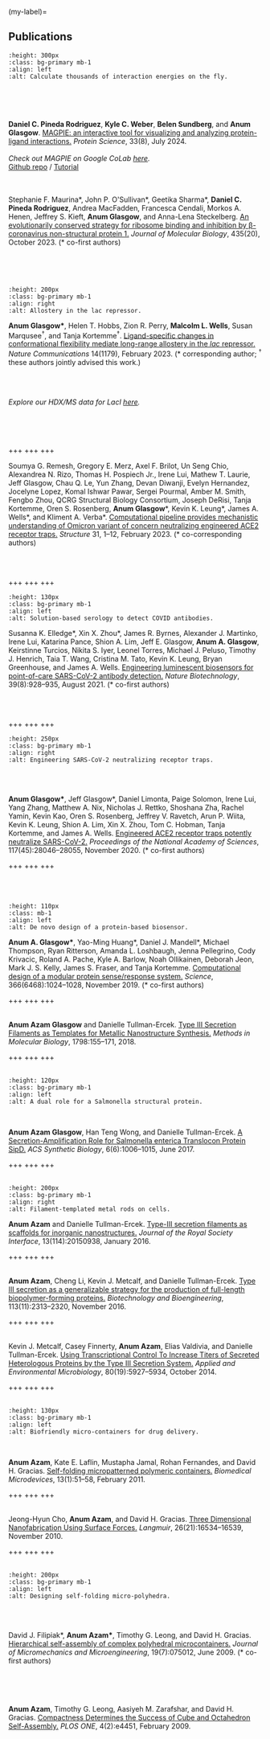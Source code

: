 <!-- Global site tag (gtag.js) - Google Analytics -->
<script async src="https://www.googletagmanager.com/gtag/js?id=G-YXZFB7HB4L"></script>
<script>
  window.dataLayer = window.dataLayer || [];
  function gtag(){dataLayer.push(arguments);}
  gtag('js', new Date());

  gtag('config', 'G-YXZFB7HB4L');
</script>

<!-- #region -->
(my-label)=
## Publications

```{image} ref_figures/magpie_energies.png
:height: 300px
:class: bg-primary mb-1
:align: left
:alt: Calculate thousands of interaction energies on the fly.
```
<br/>
<br/>
<br/>

__Daniel C. Pineda Rodriguez__, __Kyle C. Weber__, __Belen Sundberg__, and __Anum Glasgow__. [MAGPIE: an interactive tool for visualizing and analyzing protein-ligand interactions.](https://onlinelibrary.wiley.com/doi/10.1002/pro.5027) *Protein Science*, 33(8), July 2024.
<br/>
<br/>
*Check out MAGPIE on Google CoLab [here](https://colab.research.google.com/github/glasgowlab/MAGPIE/blob/GoogleColab/MAGPIE_COLAB.ipynb).*
<br/>
[Github repo](https://github.com/glasgowlab/MAGPIE/tree/local-version) / [Tutorial](https://magpie-docs.readthedocs.io/en/latest/Introduction.html)
<br/>
<br/>
<br/>

Stephanie F. Maurina\*, John P. O'Sullivan\*, Geetika Sharma\*, __Daniel C. Pineda Rodriguez__, Andrea MacFadden, Francesca Cendali, Morkos A. Henen, Jeffrey S. Kieft, __Anum Glasgow__, and Anna-Lena Steckelberg. [An evolutionarily conserved strategy for ribosome binding and inhibition by β-coronavirus non-structural protein 1.](https://www.sciencedirect.com/science/article/pii/S0022283623003704) *Journal of Molecular Biology*, 435(20), October 2023. (\* co-first authors)

<br/>
<br/>
<br/>

```{image} ref_figures/lacI.png
:height: 200px
:class: bg-primary mb-1
:align: right
:alt: Allostery in the lac repressor.
```

__Anum Glasgow\*__, Helen T. Hobbs, Zion R. Perry, __Malcolm L. Wells__, Susan Marqusee<sup>†</sup>, and Tanja Kortemme<sup>†</sup>. [Ligand-specific changes in conformational flexibility mediate long-range allostery in the *lac* repressor.](https://www.nature.com/articles/s41467-023-36798-1) *Nature Communications* 14(1179), February 2023. (\* corresponding author; <sup>†</sup> these authors jointly advised this work.)

<br/>
<br/>

*Explore our HDX/MS data for LacI [here](https://mybinder.org/v2/gh/anumazam/anumazam.github.io/main?labpath=site%2F7_LacI_demo.ipynb).*

<br/>
<br/>
<br/>

+++
+++
+++

Soumya G. Remesh, Gregory E. Merz, Axel F. Brilot, Un Seng Chio, Alexandrea N. Rizo, Thomas H. Pospiech Jr., Irene Lui, Mathew T. Laurie, Jeff Glasgow, Chau Q. Le, Yun Zhang, Devan Diwanji, Evelyn Hernandez, Jocelyne Lopez, Komal Ishwar Pawar, Sergei Pourmal, Amber M. Smith, Fengbo Zhou, QCRG Structural Biology Consortium, Joseph DeRisi, Tanja Kortemme, Oren S. Rosenberg, __Anum Glasgow__\*, Kevin K. Leung\*, James A. Wells\*, and Kliment A. Verba\*. [Computational pipeline provides mechanistic understanding of Omicron variant of concern neutralizing engineered ACE2 receptor traps.](https://www.cell.com/structure/fulltext/S0969-2126(23)00030-8) *Structure* 31, 1–12, February 2023. (\* co-corresponding authors)

<br/>
<br/>

+++
+++
+++

```{image} ref_figures/spluc.jpg
:height: 130px
:class: bg-primary mb-1
:align: left
:alt: Solution-based serology to detect COVID antibodies.
```
Susanna K. Elledge\*, Xin X. Zhou\*, James R. Byrnes, Alexander J. Martinko, Irene Lui, Katarina Pance, Shion A. Lim, Jeff E. Glasgow, __Anum A. Glasgow__, Keirstinne Turcios, Nikita S. Iyer, Leonel Torres, Michael J. Peluso, Timothy J. Henrich, Taia T. Wang, Cristina M. Tato, Kevin K. Leung, Bryan Greenhouse, and James A. Wells. [Engineering luminescent biosensors for point-of-care SARS-CoV-2 antibody detection.](https://www.doi.org/10.1038/s41587-021-00878-8) *Nature Biotechnology*, 39(8):928–935, August 2021. (\* co-first authors)

<br/>
<br/>

+++
+++
+++

```{image} ref_figures/ace2.jpg
:height: 250px
:class: bg-primary mb-1
:align: right
:alt: Engineering SARS-CoV-2 neutralizing receptor traps.
```

<br/>
<br/>

__Anum Glasgow\*__, Jeff Glasgow\*, Daniel Limonta, Paige Solomon, Irene Lui, Yang Zhang, Matthew A. Nix, Nicholas J. Rettko, Shoshana Zha, Rachel Yamin, Kevin Kao, Oren S. Rosenberg, Jeffrey V. Ravetch, Arun P. Wiita, Kevin K. Leung, Shion A. Lim, Xin X. Zhou, Tom C. Hobman, Tanja Kortemme, and James A. Wells. [Engineered ACE2 receptor traps potently neutralize SARS-CoV-2.](https://www.doi.org/10.1073/pnas.2016093117) *Proceedings of the National Academy of Sciences*, 117(45):28046–28055, November 2020. (\* co-first authors)

+++
+++
+++
<br/>
<br/>
<br/>
<br/>

```{image} ref_figures/biosensor.png
:height: 110px
:class: mb-1
:align: left
:alt: De novo design of a protein-based biosensor.
```

__Anum A. Glasgow\*__, Yao-Ming Huang\*, Daniel J. Mandell\*, Michael Thompson, Ryan Ritterson, Amanda L. Loshbaugh, Jenna Pellegrino, Cody Krivacic, Roland A. Pache, Kyle A. Barlow, Noah Ollikainen, Deborah Jeon, Mark J. S. Kelly, James S. Fraser, and Tanja Kortemme. [Computational design of a modular protein sense/response system.](https://www.doi.org/10.1126/science.aax8780) *Science*, 366(6468):1024–1028, November 2019. (\* co-first authors)

+++
+++
+++
<br/>
<br/>

__Anum Azam Glasgow__ and Danielle Tullman-Ercek. [Type III Secretion Filaments as Templates for Metallic Nanostructure Synthesis.](https://www.doi.org/10.1007/978-1-4939-7893-9_12) *Methods in Molecular Biology*, 1798:155–171, 2018.

+++
+++
+++
<br/>
<br/>

```{image} ref_figures/sipD.jpg
:height: 120px
:class: bg-primary mb-1
:align: left
:alt: A dual role for a Salmonella structural protein.
```

<br/>

__Anum Azam Glasgow__, Han Teng Wong, and Danielle Tullman-Ercek. [A Secretion-Amplification Role for Salmonella enterica Translocon Protein SipD.](https://www.doi.org/10.1021/acssynbio.6b00335) *ACS Synthetic Biology*, 6(6):1006–1015, June 2017.

+++
+++
+++
<br/>
<br/>

```{image} ref_figures/nanowires_2.png
:height: 200px
:class: bg-primary mb-1
:align: right
:alt: Filament-templated metal rods on cells.
```

__Anum Azam__ and Danielle Tullman-Ercek. [Type-III secretion filaments as scaffolds for inorganic nanostructures.](https://www.doi.org/10.1098/rsif.2015.0938) *Journal of the Royal Society Interface*, 13(114):20150938, January 2016.

+++
+++
+++
<br/>
<br/>

__Anum Azam__, Cheng Li, Kevin J. Metcalf, and Danielle Tullman-Ercek. [Type III secretion as a generalizable strategy for the production of full-length biopolymer-forming proteins.](https://www.doi.org/10.1002/bit.25656
) *Biotechnology and Bioengineering*, 113(11):2313–2320, November 2016.

+++
+++
+++
<br/>
<br/>

Kevin J. Metcalf, Casey Finnerty, __Anum Azam__, Elias Valdivia, and Danielle Tullman-Ercek. [Using Transcriptional Control To Increase Titers of Secreted Heterologous Proteins by the Type III Secretion System.](https://www.doi.org/10.1128/AEM.01330-14) *Applied and Environmental Microbiology*, 80(19):5927–5934, October 2014.

+++
+++
+++
<br/>
<br/>

```{image} ref_figures/polymerbox.jpg
:height: 130px
:class: bg-primary mb-1
:align: left
:alt: Biofriendly micro-containers for drug delivery.
```
<br/>

__Anum Azam__, Kate E. Laflin, Mustapha Jamal, Rohan Fernandes, and David H. Gracias. [Self-folding micropatterned polymeric containers.](https://www.doi.org/10.1007/s10544-010-9470-x) *Biomedical Microdevices*, 13(1):51–58, February 2011.

+++
+++
+++
<br/>
<br/>

Jeong-Hyun Cho, __Anum Azam__, and David H. Gracias. [Three Dimensional Nanofabrication Using Surface Forces.](https://www.doi.org/10.1021/la1013889) *Langmuir*, 26(21):16534–16539, November 2010.

+++
+++
+++
<br/>
<br/>

```{image} ref_figures/dodecs.jpg
:height: 200px
:class: bg-primary mb-1
:align: left
:alt: Designing self-folding micro-polyhedra.
```

<br/>
<br/>

David J. Filipiak\*, __Anum Azam\*__, Timothy G. Leong, and David H. Gracias. [Hierarchical self-assembly of complex polyhedral microcontainers.](https://www.doi.org/10.1088/0960-1317/19/7/075012) *Journal of Micromechanics and Microengineering*, 19(7):075012, June 2009. (\* co-first authors)

<br/>
<br/>
<br/>

__Anum Azam__, Timothy G. Leong, Aasiyeh M. Zarafshar, and David H. Gracias. [Compactness Determines the Success of Cube and Octahedron Self-Assembly.](https://www.doi.org/10.1371/journal.pone.0004451) *PLOS ONE*, 4(2):e4451, February 2009.

<!-- #endregion -->
